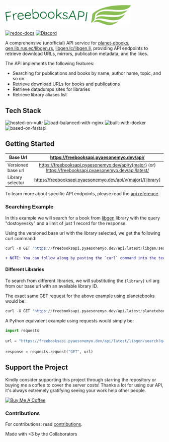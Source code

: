 <img width="400px" src="https://raw.githubusercontent.com/Rickaym/FreeBooksAPI/bd035158db4bc9363e1b00d0bd3221183cc94ad7/assets/logo.png">

<!-- header -->

<a href="https://freebooksapi.pyaesonemyo.dev/api/latest/docs"><img alt="redoc-docs" src="https://img.shields.io/badge/Redoc-docs-purple?style=for-the-badge&logo=Read the Docs&logoColor=violet"></a>
<a href="https://discord.gg/UmnzdPgn6g/"><img src="https://img.shields.io/discord/793047973751554088.svg?label=API Support&color=blue&style=for-the-badge&logo=discord" alt="Discord"></a>

A comprehensive (unofficial) API service for [planet-ebooks](https://www.planetebook.com/), [gen.lib.rus.ec/libgen.rs](http://gen.lib.rus.ec/), [libgen.lc/libgen.li](http://libgen.lc/), providing API endpoints to retrieve download URLs, mirrors, publication metadata, and the likes.

The API implements the following features:

- Searching for publications and books by name, author name, topic, and so on.
- Retrieve download URLs for books and publications
- Retrieve datadumps sites for libraries
- Retrieve library aliases list


## Tech Stack

<img alt="hosted-on-vultr" src="https://img.shields.io/badge/server-vultr-blue?style=for-the-badge&logo=vultr&logoColor=51B9FF">
<img alt="load-balanced-with-nginx" src="https://img.shields.io/badge/scale-nginx-009137?style=for-the-badge&logo=nginx&logoColor=green">
<img alt="built-with-docker" src="https://img.shields.io/badge/build-docker-0F6AAA?style=for-the-badge&logo=docker">
<img alt="based-on-fastapi" src="https://img.shields.io/badge/ASGI-fastapi-F7CA3E?style=for-the-badge&logo=fastapi&logoColor=F7CA3E">

## Getting Started

| Base Url      | https://freebooksapi.pyaesonemyo.dev/api/ |
| ------------- |:-------------:|
| Versioned base url      | https://freebooksapi.pyaesonemyo.dev/api/v{major} (or) https://freebooksapi.pyaesonemyo.dev/api/latest/ |
| Library selector | https://freebooksapi.pyaesonemyo.dev/api/v{major}/{library} |

To learn more about specific API endpoints, please read the [api reference](https://freebooksapi.pyaesonemyo.dev/api/latest/docs).

### Searching Example

In this example we will search for a book from [libgen](http://gen.lib.rus.ec/) library
with the query "dostoyevsky" and a limit of just 1 record for the response.

Using the versioned base url with the library selected, we get the following curl command:
```s
curl -X GET 'https://freebooksapi.pyaesonemyo.dev/api/latest/libgen/search?q=dostoyevsky&limit=1'
```

```diff
+ NOTE: You can follow along by pasting the `curl` command into the terminal.
```

#### Different Libraries

To search from different libraries, we will substituting the `{library}` url arg
from our base url with an available library ID.

The exact same GET request for the above example using planetebooks would be:

```s
curl -X GET 'https://freebooksapi.pyaesonemyo.dev/api/latest/planetebooks/search?q=dostoyevsky&limit=1'
```

A Python equivalent example using requests would simply be:

```py
import requests

url = "https://freebooksapi.pyaesonemyo.dev/api/latest/libgen/search?q=dostoyevsky&limit=1"

response = requests.request("GET", url)
```

## Support the Project

Kindly consider supporting this project through starring the repository or buying me a coffee to cover the server costs! Thanks a lot for using our API, it's always extremely gratifying seeing your work help other people.

<a href="https://www.buymeacoffee.com/rickaym" target="_blank"><img src="https://cdn.buymeacoffee.com/buttons/v2/default-yellow.png" alt="Buy Me A Coffee" style="height: 45px" ></a>

### Contributions

For contributions: read [contributions](./contributions.md).

Made with <3 by the Collaborators
